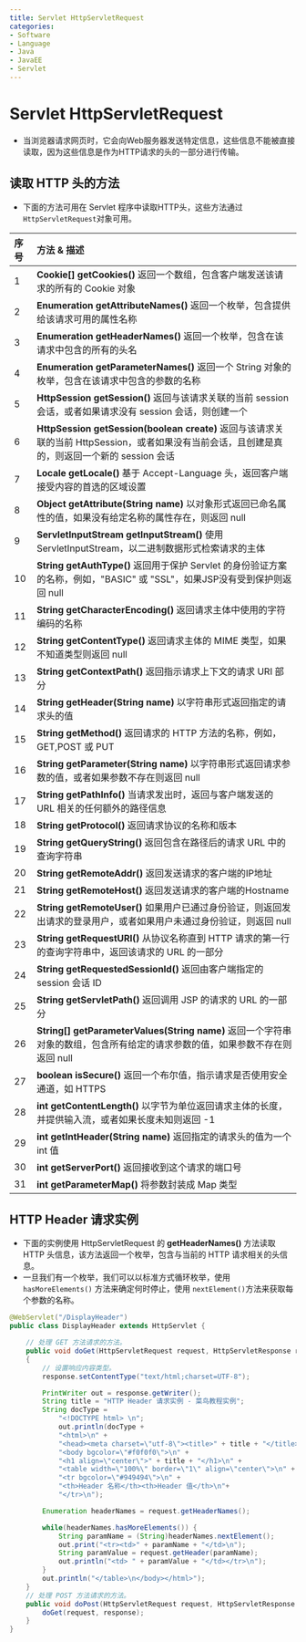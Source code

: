 ```yaml
---
title: Servlet HttpServletRequest
categories:
- Software
- Language
- Java
- JavaEE
- Servlet
---
```

# Servlet HttpServletRequest

- 当浏览器请求网页时，它会向Web服务器发送特定信息，这些信息不能被直接读取，因为这些信息是作为HTTP请求的头的一部分进行传输。

## 读取 HTTP 头的方法

- 下面的方法可用在 Servlet 程序中读取HTTP头，这些方法通过`HttpServletRequest`对象可用。

| 序号 | 方法 & 描述                                                  |
| :--- | :----------------------------------------------------------- |
| 1    | **Cookie[] getCookies()** 返回一个数组，包含客户端发送该请求的所有的 Cookie 对象 |
| 2    | **Enumeration getAttributeNames()** 返回一个枚举，包含提供给该请求可用的属性名称 |
| 3    | **Enumeration getHeaderNames()** 返回一个枚举，包含在该请求中包含的所有的头名 |
| 4    | **Enumeration getParameterNames()** 返回一个 String 对象的枚举，包含在该请求中包含的参数的名称 |
| 5    | **HttpSession getSession()** 返回与该请求关联的当前 session 会话，或者如果请求没有 session 会话，则创建一个 |
| 6    | **HttpSession getSession(boolean create)** 返回与该请求关联的当前 HttpSession，或者如果没有当前会话，且创建是真的，则返回一个新的 session 会话 |
| 7    | **Locale getLocale()** 基于 Accept-Language 头，返回客户端接受内容的首选的区域设置 |
| 8    | **Object getAttribute(String name)** 以对象形式返回已命名属性的值，如果没有给定名称的属性存在，则返回 null |
| 9    | **ServletInputStream getInputStream()** 使用 ServletInputStream，以二进制数据形式检索请求的主体 |
| 10   | **String getAuthType()** 返回用于保护 Servlet 的身份验证方案的名称，例如，"BASIC" 或 "SSL"，如果JSP没有受到保护则返回 null |
| 11   | **String getCharacterEncoding()** 返回请求主体中使用的字符编码的名称 |
| 12   | **String getContentType()** 返回请求主体的 MIME 类型，如果不知道类型则返回 null |
| 13   | **String getContextPath()** 返回指示请求上下文的请求 URI 部分 |
| 14   | **String getHeader(String name)** 以字符串形式返回指定的请求头的值 |
| 15   | **String getMethod()** 返回请求的 HTTP 方法的名称，例如，GET,POST 或 PUT |
| 16   | **String getParameter(String name)** 以字符串形式返回请求参数的值，或者如果参数不存在则返回 null |
| 17   | **String getPathInfo()** 当请求发出时，返回与客户端发送的 URL 相关的任何额外的路径信息 |
| 18   | **String getProtocol()** 返回请求协议的名称和版本            |
| 19   | **String getQueryString()** 返回包含在路径后的请求 URL 中的查询字符串 |
| 20   | **String getRemoteAddr()** 返回发送请求的客户端的IP地址      |
| 21   | **String getRemoteHost()** 返回发送请求的客户端的Hostname    |
| 22   | **String getRemoteUser()** 如果用户已通过身份验证，则返回发出请求的登录用户，或者如果用户未通过身份验证，则返回 null |
| 23   | **String getRequestURI()** 从协议名称直到 HTTP 请求的第一行的查询字符串中，返回该请求的 URL 的一部分 |
| 24   | **String getRequestedSessionId()** 返回由客户端指定的 session 会话 ID |
| 25   | **String getServletPath()** 返回调用 JSP 的请求的 URL 的一部分 |
| 26   | **String[] getParameterValues(String name)** 返回一个字符串对象的数组，包含所有给定的请求参数的值，如果参数不存在则返回 null |
| 27   | **boolean isSecure()** 返回一个布尔值，指示请求是否使用安全通道，如 HTTPS |
| 28   | **int getContentLength()** 以字节为单位返回请求主体的长度，并提供输入流，或者如果长度未知则返回 -1 |
| 29   | **int getIntHeader(String name)** 返回指定的请求头的值为一个 int 值 |
| 30   | **int getServerPort()** 返回接收到这个请求的端口号           |
| 31   | **int getParameterMap()** 将参数封装成 Map 类型              |

## HTTP Header 请求实例

- 下面的实例使用 HttpServletRequest 的 **getHeaderNames()** 方法读取 HTTP 头信息，该方法返回一个枚举，包含与当前的 HTTP 请求相关的头信息。
- 一旦我们有一个枚举，我们可以以标准方式循环枚举，使用 `hasMoreElements()` 方法来确定何时停止，使用 `nextElement()`方法来获取每个参数的名称。

```java
@WebServlet("/DisplayHeader")
public class DisplayHeader extends HttpServlet {

    // 处理 GET 方法请求的方法。
    public void doGet(HttpServletRequest request, HttpServletResponse response) throws ServletException, IOException
    {
        // 设置响应内容类型。
        response.setContentType("text/html;charset=UTF-8");

        PrintWriter out = response.getWriter();
        String title = "HTTP Header 请求实例 - 菜鸟教程实例";
        String docType =
            "<!DOCTYPE html> \n";
            out.println(docType +
            "<html>\n" +
            "<head><meta charset=\"utf-8\"><title>" + title + "</title></head>\n"+
            "<body bgcolor=\"#f0f0f0\">\n" +
            "<h1 align=\"center\">" + title + "</h1>\n" +
            "<table width=\"100%\" border=\"1\" align=\"center\">\n" +
            "<tr bgcolor=\"#949494\">\n" +
            "<th>Header 名称</th><th>Header 值</th>\n"+
            "</tr>\n");

        Enumeration headerNames = request.getHeaderNames();

        while(headerNames.hasMoreElements()) {
            String paramName = (String)headerNames.nextElement();
            out.print("<tr><td>" + paramName + "</td>\n");
            String paramValue = request.getHeader(paramName);
            out.println("<td> " + paramValue + "</td></tr>\n");
        }
        out.println("</table>\n</body></html>");
    }
    // 处理 POST 方法请求的方法。
    public void doPost(HttpServletRequest request, HttpServletResponse response) throws ServletException, IOException {
        doGet(request, response);
    }
}
```